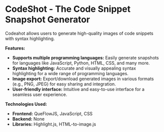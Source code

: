 # CodeShot - The Code Snippet Snapshot Generator

Codeahot allows users to generate high-quality images of code snippets with syntax highlighting. 

**Features:**

* **Supports multiple programming languages:** Easily generate snapshots for languages like JavaScript, Python, HTML, CSS, and many more.
* **Syntax highlighting:** Accurate and visually appealing syntax highlighting for a wide range of programming languages.
* **Image export:** Export/download generated images in various formats (e.g., PNG, JPEG) for easy sharing and integration.
* **User-friendly interface:** Intuitive and easy-to-use interface for a seamless user experience.

**Technologies Used:**

* **Frontend:** QueFlowJS, JavaScript, CSS
* **Backend:** None
* **Libraries:** Highlight.js, HTML-to-image.js